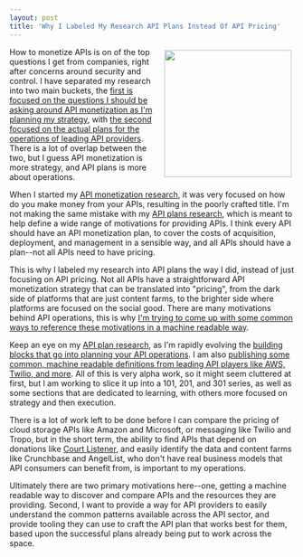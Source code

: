 ```yaml
---
layout: post
title: 'Why I Labeled My Research API Plans Instead Of API Pricing'
---
```

<p><img style="padding: 5px;" src="https://s3.amazonaws.com/kinlane-productions/bw-icons/bw-plan.png" alt="" width="225" align="right" /></p>
<p>How to monetize APIs is on of the top questions I get from companies, right after concerns around security and control. I have separated my research into two main buckets, the <a href="http://monetization.apievangelist.com/">first is focused on the questions I should be asking around API monetization as I'm planning my strategy</a>, with <a href="http://plans.apievangelist.com/">the second focused on the actual plans for the operations of leading API providers</a>. There is a lot of overlap between the two, but I guess API monetization is more strategy, and API plans is more about operations.</p>
<p>When I started my <a href="http://monetization.apievangelist.com/">API monetization research</a>, it was very focused on how do you make money from your APIs, resulting in the poorly crafted title. I'm not making the same mistake with my <a href="http://plans.apievangelist.com/">API plans research</a>, which is meant to help define a wide range of motivations for providing APIs. I think every API should have an API monetization plan, to cover the costs of acquisition, deployment, and management in a sensible way, and all APIs should have a plan--not all APIs need to have pricing.</p>
<p>This is why I labeled my research into API plans the way I did, instead of just focusing on API pricing. Not all APIs have a straightforward API monetization strategy that can be translated into "pricing", from the dark side of platforms that are just content farms, to the brighter side where platforms are focused on the social good. There are many motivations behind API operations, this is why <a href="http://alpha.apievangelist.com/2015/12/15/playing-with-a-json-representation-for-the-plans-for-many-of-the-leading-apis/">I'm trying to come up with some common ways to reference these motivations in a machine readable way</a>.</p>
<p>Keep an eye on my <a href="http://plans.apievangelist.com/">API plan research</a>, as I'm rapidly evolving the <a href="http://plans.apievangelist.com/building-blocks.html">building blocks that go into planning your API operations</a>. I am also <a href="http://alpha.apievangelist.com/2015/12/15/playing-with-a-json-representation-for-the-plans-for-many-of-the-leading-apis/">publishing some common, machine readable definitions from leading API players like AWS, Twilio, and more</a>. All of this is very alpha work, so it might seem cluttered at first, but I am working to slice it up into a 101, 201, and 301 series, as well as some sections that are dedicated to learning, with others more focused on strategy and then execution.</p>
<p>There is a lot of work left to be done before I can compare the pricing of cloud storage APIs like Amazon and Microsoft, or messaging like Twilio and Tropo, but in the short term, the ability to find APIs that depend on donations like <a href="https://www.courtlistener.com/">Court Listener</a>, and easily identify the data and content farms like Crunchbase and AngelList, who don't have real business models that API consumers can benefit from, is important to my operations.</p>
<p>Ultimately there are two primary motivations here--one, getting a machine readable way to discover and compare APIs and the resources they are providing. Second, I want to provide a way for API providers to easily understand the common patterns available across the API sector, and provide tooling they can use to craft the API plan that works best for them, based upon the successful plans already being put to work across the space.</p>